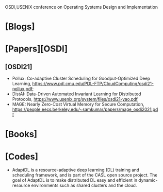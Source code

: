 OSDI,USENIX conference on Operating Systems Design and Implementation

# [Blogs]

# [Papers][OSDI]

## [OSDI21]
+ Pollux: Co-adaptive Cluster Scheduling for Goodput-Optimized Deep Learning, https://www.pdl.cmu.edu/PDL-FTP/CloudComputing/osdi21-pollux.pdf; 
+ DistAI: Data-Driven Automated Invariant Learning for Distributed Protocols, https://www.usenix.org/system/files/osdi21-yao.pdf
+ MAGE: Nearly Zero-Cost Virtual Memory for Secure Computation, https://people.eecs.berkeley.edu/~samkumar/papers/mage_osdi2021.pdf

# [Books]


# [Codes]
+ AdaptDL is a resource-adaptive deep learning (DL) training and scheduling framework, and is part of the CASL open source project. The goal of AdaptDL is to make distributed DL easy and efficient in dynamic-resource environments such as shared clusters and the cloud.



